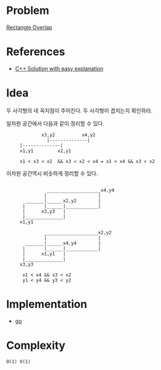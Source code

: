 # Problem

[Rectangle Overlap](https://leetcode.com/problems/rectangle-overlap/)

# References

* [C++ Solution with easy explanation](https://leetcode.com/problems/rectangle-overlap/discuss/133175/C%2B%2B-Solution-with-easy-explanation)

# Idea

두 사각형의 네 꼭지점이 주어진다. 두 사각형이 겹치는지 확인하라.

일차원 공간에서 다음과 같이 정리할 수 있다.

```
             x3,y2          x4,y2
               |--------------|
     |--------------|
     x1,y1         x2,y1
              
     x1 < x3 < x2  && x3 < x2 < x4 = x1 < x4 && x3 < x2
```

이차원 공간역시 비슷하게 정리할 수 있다.

```

               ____________________x4,y4
              |                   |
       _______|______x2,y2        |
      |       |______|____________|
      |      x3,y3   |
      |______________|
     x1,y1

              ____________________x2,y2
              |                   |
       _______|______x4,y4        |
      |       |______|____________|
      |      x1,y1   |
      |______________|
     x3,y3

      x1 < x4 && x3 < x2
      y1 < y4 && y3 < y2
```

# Implementation

* [go](a.go)

# Complexity

```
O(1) O(1)
```
